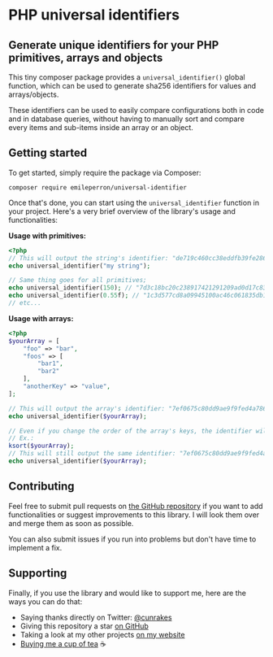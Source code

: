 # PHP universal identifiers
## Generate unique identifiers for your PHP primitives, arrays and objects

This tiny composer package provides a `universal_identifier()` global function, which can be used to generate sha256 identifiers for values and arrays/objects.

These identifiers can be used to easily compare configurations both in code and in database queries, without having to manually sort and compare every items and sub-items inside an array or an object.

## Getting started
To get started, simply require the package via Composer:

```
composer require emileperron/universal-identifier
```

Once that's done, you can start using the `universal_identifier` function in your project. Here's a very brief overview of the library's usage and functionalities:

**Usage with primitives:**
```php
<?php
// This will output the string's identifier: "de719c460cc38eddfb39fe286882a042be247e5d091fd8e4aed01daf9d3a5513"
echo universal_identifier("my string");

// Same thing goes for all primitives;
echo universal_identifier(150); // "7d3c18bc20c238917421291209ad0d17c83be19e4c214abcf09160af2949f591"
echo universal_identifier(0.55f); // "1c3d577cd8a09945100ac46c061835db1691907bc40f01931d5083ec7fb69def"
// etc...
```

**Usage with arrays:**
```php
<?php
$yourArray = [
	"foo" => "bar",
	"foos" => [
		"bar1", 
		"bar2"
	],
	"anotherKey" => "value",
];

// This will output the array's identifier: "7ef0675c80dd9ae9f9fed4a786f8c0641d14a646cc580de1690f62a803e54f89"
echo universal_identifier($yourArray);

// Even if you change the order of the array's keys, the identifier will remain the same (this does not apply to numerically-indexed arrays, where the order actually matters).
// Ex.:
ksort($yourArray);
// This will still output the same identifier: "7ef0675c80dd9ae9f9fed4a786f8c0641d14a646cc580de1690f62a803e54f89"
echo universal_identifier($yourArray);
```

## Contributing
Feel free to submit pull requests on [the GitHub repository](https://github.com/EmilePerron/universal-identifier) if you want to add functionalities or suggest improvements to this library. I will look them over and merge them as soon as possible.

You can also submit issues if you run into problems but don't have time to implement a fix.

## Supporting
Finally, if you use the library and would like to support me, here are the ways you can do that:

- Saying thanks directly on Twitter: [@cunrakes](https://twitter.com/cunrakes)
- Giving this repository a star [on GitHub](https://github.com/EmilePerron/universal-identifier)
- Taking a look at my other projects [on my website](https://www.emileperron.com)
- [Buying me a cup of tea](https://www.buymeacoffee.com/EmilePerron) ☕️
